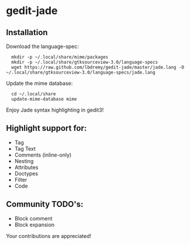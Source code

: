 # gedit-jade

## Installation

 Download the language-spec:

      mkdir -p ~/.local/share/mime/packages
      mkdir -p ~/.local/share/gtksourceview-3.0/language-specs
      wget https://raw.github.com/lbdremy/gedit-jade/master/jade.lang -O ~/.local/share/gtksourceview-3.0/language-specs/jade.lang

 Update the mime database:

      cd ~/.local/share
      update-mime-database mime

 Enjoy Jade syntax highlighting in gedit3!

## Highlight support for:

 * Tag
 * Tag Text
 * Comments (inline-only)
 * Nesting
 * Attributes
 * Doctypes
 * Filter
 * Code

## Community TODO's:

 * Block comment
 * Block expansion

Your contributions are appreciated!
